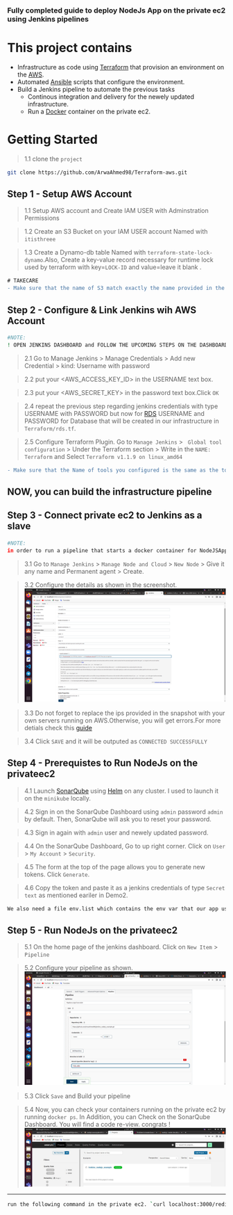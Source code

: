 
### Fully completed guide to deploy NodeJs App on the private ec2 using Jenkins pipelines
# This project contains 
* Infrastructure as code using [Terraform](https://www.terraform.io/) that provision an environment on the [AWS](https://aws.amazon.com/console/).
* Automated [Ansible](https://docs.ansible.com/) scripts that configure the environment.
* Build a Jenkins pipeline to automate the previous tasks
    * Continous integration and delivery for the newely updated infrastructure. 
    * Run a [Docker](https://docs.docker.com/) container on the private ec2. 
# Getting Started
> 1.1 clone the `project` 
 ```bash
git clone https://github.com/ArwaAhmed98/Terraform-aws.git
```

## Step 1 - Setup AWS Account

> 1.1 Setup AWS account and Create IAM USER with Adminstration Permissions

> 1.2 Create an S3 Bucket on your IAM USER account Named with `itisthreee`

> 1.3 Create a Dynamo-db table Named with `terraform-state-lock-dynamo`.Also, Create a key-value record necessary for runtime lock used by terraform with key=`LOCK-ID` and value=leave it blank .
```diff
# TAKECARE
- Make sure that the name of S3 match exactly the name provided in the `Terraform/backend.tf` and Also the region you are working on AWS match the same region provided in `Terraform/terraform.tfvars`.Otherwise, you will get errors.
```
## Step 2  - Configure & Link Jenkins wih AWS Account
```bash
#NOTE:
! OPEN JENKINS DASHBOARD and FOLLOW THE UPCOMING STEPS ON THE DASHBOARD
```
> 2.1 Go to Manage Jenkins > Manage Credentials > Add new Credential > kind: Username with password

> 2.2 put your <AWS_ACCESS_KEY_ID> in the USERNAME text box.

> 2.3 put your <AWS_SECRET_KEY> in the password text box.Click `OK`

> 2.4 repeat the previous step regarding jenkins credentials with type USERNAME with PASSWORD but now for [RDS](https://aws.amazon.com/rds/sqlserver/) USERNAME and PASSWORD for Database that will be created in our infrastructure in `Terraform/rds.tf`.

> 2.5 Configure Terraform Plugin. Go to `Manage Jenkins` > ` Global tool configuration` > Under the Terraform section >  Write in the `NAME:` `Terraform` and Select `Terraform v1.1.9 on linux_amd64`
```diff
- Make sure that the Name of tools you configured is the same as the tool Name in the infrastructure pipeline.Otherwise you will get errors.
```
## NOW, you can build the infrastructure pipeline
## Step 3  - Connect private ec2 to Jenkins as a slave
```bash
#NOTE:
in order to run a pipeline that starts a docker container for NodeJSApp on the privateec2. we have to connect it  as a slave for the jenkins FIRST
```
> 3.1 Go to `Manage Jenkins` > `Manage Node and Cloud` > `New Node` > Give it any name and Permanent agent > Create.

> 3.2 Configure the details as shown in the screenshot.
![MarineGEO circle logo](/images/slavesnap.png)

> 3.3 Do not forget to replace the ips provided in the snapshot with your own servers running on AWS.Otherwise, you will get errors.For more detials check this [guide](https://blog.ruanbekker.com/blog/2020/10/26/use-a-ssh-jump-host-with-ansible/)

> 3.4 Click `SAVE` and it will be outputed as `CONNECTED SUCCESSFULLY`
## Step 4  - Prerequistes to Run NodeJs on the privateec2 
> 4.1 Launch [SonarQube](https://www.sonarqube.org/features/multi-languages/?gads_campaign=Row1-SonarQube&gads_ad_group=Multi-Language&gads_keyword=c%20sonarqube&gclid=EAIaIQobChMIo8f2xfij-AIVbY9oCR0odApTEAAYASAAEgKItvD_BwE) using [Helm](https://helm.sh/docs/) on any cluster. I used to launch it on the `minikube` locally.

> 4.2 Sign in on the SonarQube Dashboard using `admin` password `admin` by default. Then, SonarQube will ask you to reset your password.

> 4.3 Sign in again with `admin` user and newely updated password.

> 4.4 On the SonarQube Dashboard, Go to up right corner. Click on `User` > `My Account` > `Security`.

> 4.5 The form at the top of the page allows you to generate new tokens. Click `Generate`.

> 4.6 Copy the token and paste it as a jenkins credentials of type `Secret text` as mentioned eariler in Demo2.
```bash
We also need a file env.list which contains the env var that our app use in "rds_redis" branch. So, we automated this step in the AnsibleAutomation/start.sh in order to get right response whenever do curl localhost:3000/db in the private ec2
```
## Step 5 - Run NodeJs on the privateec2 
> 5.1  On the home page of the jenkins dashboard. Click on `New Item` > `Pipeline` 

> 5.2 Configure your pipeline as shown.![MarineGEO circle logo](/images/pipelinecreation.png "MarineGEO logo")

> 5.3 Click `Save` and Build your pipeline

> 5.4 Now, you can check your containers running on the private ec2 by running `docker ps`. In Addition, you can Check on the SonarQube Dashboard. You will find a code re-view. congrats ! ![MarineGEO circle logo](/images/sonarqube.jpg "MarineGEO logo")
---
```bash
run the following command in the private ec2. `curl localhost:3000/redis` you have to get "redis connected successfully"
```